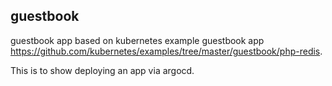 guestbook
---

guestbook app based on kubernetes example guestbook app https://github.com/kubernetes/examples/tree/master/guestbook/php-redis.

This is to show deploying an app via argocd.
